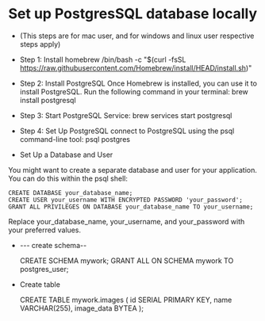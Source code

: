 # Set up PostgresSQL database locally

* (This steps are for mac user, and for windows and linux user respective steps apply)
* Step 1: Install homebrew
       /bin/bash -c "$(curl -fsSL https://raw.githubusercontent.com/Homebrew/install/HEAD/install.sh)"
* Step 2: Install PostgreSQL
Once Homebrew is installed, you can use it to install PostgreSQL. Run the following command in your terminal:
brew install postgresql
* Step 3: Start PostgreSQL Service:
brew services start postgresql
* Step 4: Set Up PostgreSQL
connect to PostgreSQL using the psql command-line tool: psql postgres

* Set Up a Database and User 

You might want to create a separate database and user for your application. You can do this within the psql shell:

    CREATE DATABASE your_database_name;
    CREATE USER your_username WITH ENCRYPTED PASSWORD 'your_password';
    GRANT ALL PRIVILEGES ON DATABASE your_database_name TO your_username;

Replace your_database_name, your_username, and your_password with your preferred values.

* --- create schema--


    CREATE SCHEMA mywork;
    GRANT ALL ON SCHEMA mywork TO postgres_user;

* Create table 


    CREATE TABLE mywork.images (
        id SERIAL PRIMARY KEY,
        name VARCHAR(255),
        image_data BYTEA
    );
